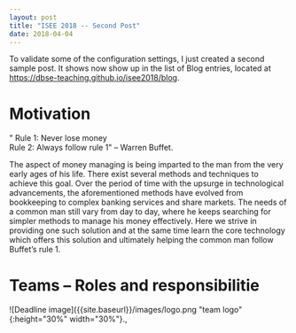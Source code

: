 ```yaml
---
layout: post
title: "ISEE 2018 -- Second Post"
date: 2018-04-04
---
```


To validate some of the configuration settings, I just created a second sample post. It shows now show up in the list of Blog entries, located at <https://dbse-teaching.github.io/isee2018/blog>.

# Motivation 
  
   " Rule 1: Never lose money  <br /> 
      Rule 2: Always follow rule 1" –  Warren Buffet.

  The aspect of money managing is being imparted to the man from the very early ages of his life. There exist several methods and techniques to achieve this goal. Over the period of time with the upsurge in technological advancements, the aforementioned methods have evolved from bookkeeping to complex banking services and share markets. The needs of a common man still vary from day to day, where he keeps searching for simpler methods to manage his money effectively. Here we strive in providing one such solution and at the same time learn the core technology which offers this solution and ultimately helping the common man follow Buffet’s rule 1.  
  
# Teams – Roles and responsibilitie

![Deadline image]({{site.baseurl}}/images/logo.png "team logo"{:height="30%" width="30%"}.,

